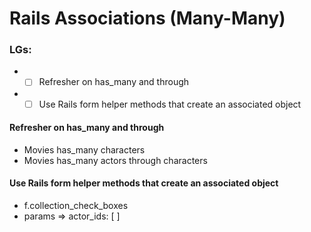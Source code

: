 # Rails Associations (Many-Many)

### LGs:
* - [ ] Refresher on has_many and through
* - [ ] Use Rails form helper methods that create an associated object

#### Refresher on has_many and through
* Movies has_many characters
* Movies has_many actors through characters

#### Use Rails form helper methods that create an associated object
* f.collection_check_boxes
* params => actor_ids: [ ]



